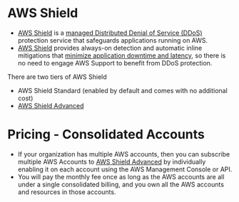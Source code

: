 # AWS Shield
- [AWS Shield](https://aws.amazon.com/shield) is a [managed Distributed Denial of Service (DDoS)](https://www.cloudflare.com/learning/ddos/what-is-a-ddos-attack/) protection service that safeguards applications running on AWS. 
- [AWS Shield](https://aws.amazon.com/shield) provides always-on detection and automatic inline mitigations that [minimize application downtime and latency](https://github.com/Anshul619/HLD-System-Designs/blob/main/4_Scalability/Latency.md), so there is no need to engage AWS Support to benefit from DDoS protection. 

There are two tiers of AWS Shield 
- AWS Shield Standard (enabled by default and comes with no additional cost)
- [AWS Shield Advanced](https://aws.amazon.com/shield/features/)

# Pricing - Consolidated Accounts
- If your organization has multiple AWS accounts, then you can subscribe multiple AWS Accounts to [AWS Shield Advanced]() by individually enabling it on each account using the AWS Management Console or API. 
- You will pay the monthly fee once as long as the AWS accounts are all under a single consolidated billing, and you own all the AWS accounts and resources in those accounts.
